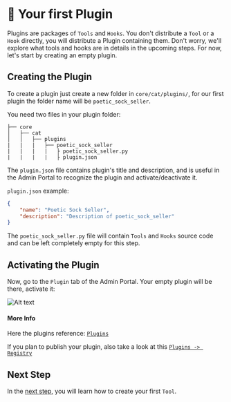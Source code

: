 # &#128268; Your first Plugin

Plugins are packages of `Tools` and `Hooks`.
You don't distribute a `Tool` or a `Hook` directly, you will distribute a Plugin containing them. Don't worry, we'll explore what tools and hooks are in details in the upcoming steps. For now, let's start by creating an empty plugin.

## Creating the Plugin

To create a plugin just create a new folder in `core/cat/plugins/`, for our first plugin the folder name will be `poetic_sock_seller`.

You need two files in your plugin folder:

    ├── core
    │   ├── cat
    │   │   ├── plugins
    |   |   |   ├── poetic_sock_seller
    |   |   |   |   ├ poetic_sock_seller.py
    |   |   |   |   ├ plugin.json

The `plugin.json` file contains plugin's title and description, and is useful in the Admin Portal to recognize the plugin and activate/deactivate it.

`plugin.json` example:

```json
{
    "name": "Poetic Sock Seller",
    "description": "Description of poetic_sock_seller"
}
```

The `poetic_sock_seller.py` file will contain `Tools` and `Hooks` source code and can be left completely empty for this step.

## Activating the Plugin

Now, go to the `Plugin` tab of the Admin Portal.
Your empty plugin will be there, activate it:

![Alt text](../assets/img/quickstart/prepare-plugin/activate-plugins.png)

#### More Info

Here the plugins reference: [`Plugins`](../plugins/plugins.md)

If you plan to publish your plugin, also take a look at this [`Plugins -> Registry`](../plugins/plugins-registry/plugin-from-template.md)

## Next Step

In the [next step](./writing-tool.md), you will learn how to create your first `Tool`.
